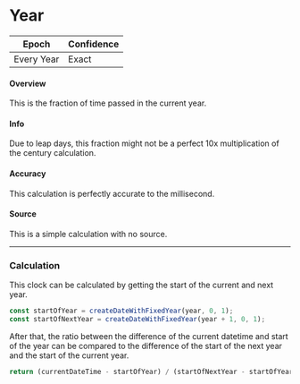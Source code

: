 # Year

| Epoch      | Confidence |
| ---------- | ---------- |
| Every Year | Exact      |

#### Overview

This is the fraction of time passed in the current year.

#### Info

Due to leap days, this fraction might not be a perfect 10x multiplication of the century calculation.

#### Accuracy

This calculation is perfectly accurate to the millisecond.

#### Source

This is a simple calculation with no source.

---

### Calculation

This clock can be calculated by getting the start of the current and next year.

```js
const startOfYear = createDateWithFixedYear(year, 0, 1);
const startOfNextYear = createDateWithFixedYear(year + 1, 0, 1);
```

After that, the ratio between the difference of the current datetime and start of the year can be compared to the difference of the start of the next year and the start of the current year.

```js
return (currentDateTime - startOfYear) / (startOfNextYear - startOfYear);
```
